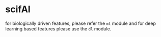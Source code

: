 # scifAI

for biologically driven features, please refer the `ml` module and for deep learning based features please use the `dl` module. 